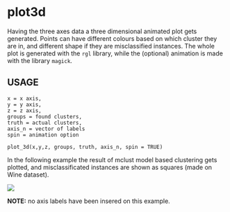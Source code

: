 # plot3d

Having the three axes data a three dimensional animated plot gets generated. Points can have different colours based on which cluster they are in, and different shape if they are misclassified instances. The whole plot is generated with the `rgl` library, while the (optional) animation is made with the library `magick`.

## USAGE
```
x = x axis,
y = y axis,
z = z axis,
groups = found clusters,
truth = actual clusters,
axis_n = vector of labels
spin = animation option

plot_3d(x,y,z, groups, truth, axis_n, spin = TRUE)
```
In the following example the result of mclust model based clustering gets plotted, and misclassificated instances are shown as squares (made on Wine dataset).
  
![](ex.gif)

<b>NOTE:</b> no axis labels have been insered on this example.
